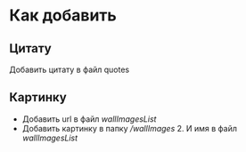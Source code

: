 # Как добавить
## Цитату
Добавить цитату в файл quotes
## Картинку
- Добавить url в файл *wallImagesList*
- Добавить картинку в папку */wallImages*
    2. И имя в файл *wallImagesList*
